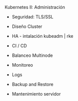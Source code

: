 Kubernetes II: Administración


- Seguridad: TLS/SSL​

- Diseño Cluster​

- HA - intalación kubeadm | rke​

- CI / CD

- Balanceo Multinode​

- Monitoreo​

- Logs​

- Backup and Restore​

- Mantenimiento servidor
